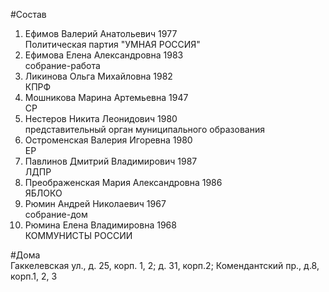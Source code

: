 #Состав  
1. Ефимов Валерий Анатольевич 1977  
    Политическая партия "УМНАЯ РОССИЯ"  
2. Ефимова Елена Александровна 1983  
    собрание-работа  
3. Ликинова Ольга Михайловна 1982  
    КПРФ  
4. Мошникова Марина Артемьевна 1947  
    СР  
5. Нестеров Никита Леонидович 1980  
    представительный орган муниципального образования  
6. Остроменская Валерия Игоревна 1980  
    ЕР  
7. Павлинов Дмитрий Владимирович 1987  
    ЛДПР  
8. Преображенская Мария Александровна 1986  
    ЯБЛОКО  
9. Рюмин Андрей Николаевич 1967  
    собрание-дом  
10. Рюмина Елена Владимировна 1968  
    КОММУНИСТЫ РОССИИ  
  
#Дома  
Гаккелевская ул., д. 25, корп. 1, 2; д. 31, корп.2;  Комендантский пр., д.8, корп.1, 2, 3  
  
